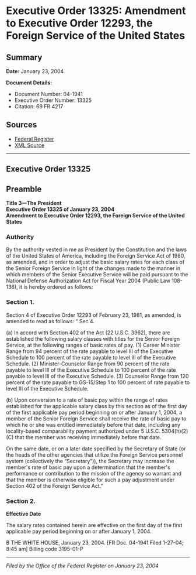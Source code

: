 # Executive Order 13325: Amendment to Executive Order 12293, the Foreign Service of the United States

## Summary

**Date:** January 23, 2004

**Document Details:**
- Document Number: 04-1941
- Executive Order Number: 13325
- Citation: 69 FR 4217

## Sources
- [Federal Register](https://www.federalregister.gov/documents/2004/01/28/04-1941/amendment-to-executive-order-12293-the-foreign-service-of-the-united-states)
- [XML Source](https://www.federalregister.gov/documents/full_text/xml/2004/01/28/04-1941.xml)

---

## Executive Order 13325

## Preamble

**Title 3—The President**  
**Executive Order 13325 of January 23, 2004**  
**Amendment to Executive Order 12293, the Foreign Service of the United States**

### Authority

By the authority vested in me as President by the Constitution and the laws of the United States of America, including the Foreign Service Act of 1980, as amended, and in order to adjust the basic salary rates for each class of the Senior Foreign Service in light of the changes made to the manner in which members of the Senior Executive Service will be paid pursuant to the National Defense Authorization Act for Fiscal Year 2004 (Public Law 108-136), it is hereby ordered as follows:
### Section 1.

Section 4 of Executive Order 12293 of February 23, 1981, as amended, is amended to read as follows:
“
Sec 4.

(a) In accord with Section 402 of the Act (22 U.S.C. 3962), there are established the following salary classes with titles for the Senior Foreign Service, at the following ranges of basic rates of pay.
    (1) Career Minister
Range from 94 percent of the rate payable to level III of the Executive Schedule to 100 percent of the rate payable to level III of the Executive Schedule.
    (2) Minister-Counselor
Range from 90 percent of the rate payable to level III of the Executive Schedule to 100 percent of the rate payable to level III of the Executive Schedule.
    (3) Counselor
Range from 120 percent of the rate payable to GS-15/Step 1 to 100 percent of rate payable to level III of the Executive Schedule.

(b) Upon conversion to a rate of basic pay within the range of rates established for the applicable salary class by this section as of the first day of the first applicable pay period beginning on or after January 1, 2004, a member of the Senior Foreign Service shall receive the rate of basic pay to which he or she was entitled immediately before that date, including any locality-based comparability payment authorized under 5 U.S.C. 5304(h)(2)(C) that the member was receiving immediately before that date.

On the same date, or on a later date specified by the Secretary of State (or the heads of the other agencies that utilize the Foreign Service personnel system (collectively the “Secretary”)), the Secretary may increase the member's rate of basic pay upon a determination that the member's performance or contribution to the mission of the agency so warrant and that the member is otherwise eligible for such a pay adjustment under Section 402 of the Foreign Service Act.”
### Section 2.

**Effective Date**

The salary rates contained herein are effective on the first day of the first applicable pay period beginning on or after January 1, 2004.

B
THE WHITE HOUSE,
January 23, 2004.
[FR Doc. 04-1941
Filed 1-27-04; 8:45 am]
Billing code 3195-01-P

---

*Filed by the Office of the Federal Register on January 23, 2004*
